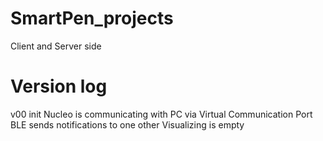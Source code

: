 # SmartPen_projects
Client and Server side

# Version log
v00 
init 
Nucleo is communicating with PC via Virtual Communication Port
BLE sends notifications to one other
Visualizing is empty
